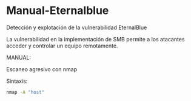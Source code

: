 # Manual-Eternalblue
Detección y explotación de la vulnerabilidad EternalBlue

La vulnerabilidad en la implementación de SMB permite a los atacantes acceder y controlar un equipo remotamente.

MANUAL:

Escaneo agresivo con nmap

Sintaxis:

```cmd
nmap -A "host"
```
